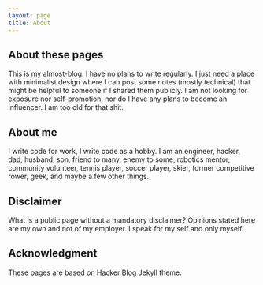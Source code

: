 ```yaml
---
layout: page
title: About
---
```


## About these pages

This is my almost-blog. I have no plans to write regularly. I just need
a place with minimalist design where I can post some notes
(mostly technical) that might be helpful to someone if I shared them
publicly. I am not looking for exposure nor self-promotion, nor do I
have any plans to become an influencer. I am too old for that shit.


## About me

I write code for work, I write code as a hobby.
I am an engineer, hacker, dad, husband, son, friend to
many, enemy to some, robotics mentor, community volunteer, tennis player,
soccer player, skier, former competitive rower, geek, and maybe a few
other things.

## Disclaimer

What is a public page without a mandatory disclaimer? Opinions stated
here are my own and not of my employer. I speak for my self and only myself.

## Acknowledgment

These pages are based on [Hacker Blog](https://github.com/tocttou/hacker-blog)
Jekyll theme.